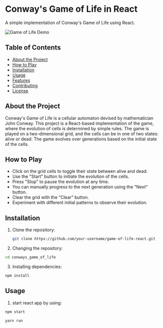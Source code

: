 # Conway's Game of Life in React

A simple implementation of Conway's Game of Life using React.

![Game of Life Demo](demo.gif)

## Table of Contents

- [About the Project](#about-the-project)
- [How to Play](#how-to-play)
- [Installation](#installation)
- [Usage](#usage)
- [Features](#features)
- [Contributing](#contributing)
- [License](#license)

## About the Project

Conway's Game of Life is a cellular automaton devised by mathematician John Conway. This project is a React-based implementation of the game, where the evolution of cells is determined by simple rules. The game is played on a two-dimensional grid, and the cells can be in one of two states: alive or dead. The game evolves over generations based on the initial state of the cells.

## How to Play

- Click on the grid cells to toggle their state between alive and dead.
- Use the "Start" button to initiate the evolution of the cells.
- Press "Stop" to pause the evolution at any time.
- You can manually progress to the next generation using the "Next" button.
- Clear the grid with the "Clear" button.
- Experiment with different initial patterns to observe their evolution.

## Installation

1. Clone the repository:

   ```sh
   git clone https://github.com/your-username/game-of-life-react.git
   ```
2. Changing the repository:
   
  ```sh
  cd conways_game_of_life
  ```
3. Installing dependencies:
   
  ```sh
  npm install
  ```

## Usage
1. start react app by using:
   
  ```sh
  npm start
  ```
  
  ```sh
  yarn run
  ```
